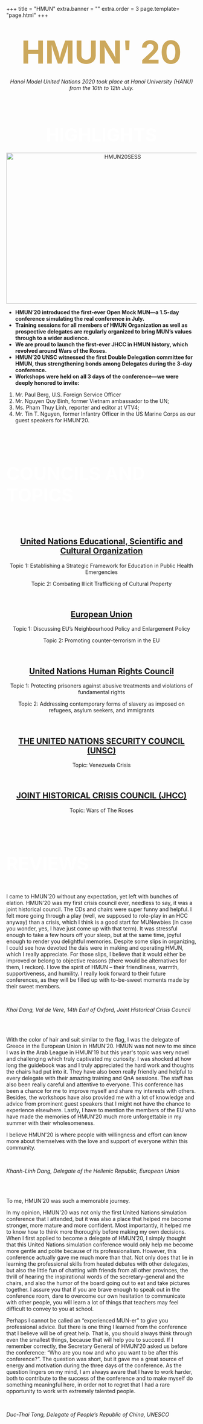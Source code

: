 +++
title = "HMUN"
extra.banner = ""
extra.order = 3
page.template= "page.html"
+++


<center>

# <span style="font-size:3em; color: #cca85c;">HMUN' 20</span>

*Hanoi Model United Nations 2020 took place at Hanoi University (HANU) from the 10th to 12th July.*

<br /><br />

# <span style="color: white;font-size:1.7em;">HIGHLIGHTS</span>

<img src="/hmun20sess.png" alt="HMUN20SESS" width="600" height="400">
<br />

</center>

- **HMUN’20 introduced the first-ever Open Mock MUN—a 1.5-day conference simulating the real conference in July.**
- **Training sessions for all members of HMUN Organization as well as prospective delegates are regularly organized to bring MUN’s values through to a wider audience.**
- **We are proud to launch the first-ever JHCC in HMUN history, which revolved around Wars of the Roses.**
- **HMUN’20 UNSC witnessed the first Double Delegation committee for HMUN, thus strengthening bonds among Delegates during the 3-day conference.**
- **Workshops were held on all 3 days of the conference—we were deeply honored to invite:**
1. Mr. Paul Berg, U.S. Foreign Service Officer
2. Mr. Nguyen Quy Binh, former Vietnam ambassador to the UN;
3. Ms. Pham Thuy Linh, reporter and editor at VTV4;
4. Mr. Tin T. Nguyen, former Infantry Officer in the US Marine Corps as our guest speakers for HMUN’20.

<br /><br /><br/>

# <span style="color: white;font-size:1.7em;">COUNCILS AND TOPICS</span>
<br/><br/>
<center>

## <u>United Nations Educational, Scientific and Cultural Organization</u>

Topic 1: Establishing a Strategic Framework for Education in Public Health Emergencies

Topic 2: Combating Illicit Trafficking of Cultural Property

<br/>

## <u>European Union</u>

Topic 1: Discussing EU’s Neighbourhood Policy and Enlargement Policy

Topic 2: Promoting counter-terrorism in the EU

<br/>

## <u>United Nations Human Rights Council</u>

Topic 1: Protecting prisoners against abusive treatments and violations of fundamental rights

Topic 2: Addressing contemporary forms of slavery as imposed on refugees, asylum seekers, and immigrants

<br/>

## <u>THE UNITED NATIONS SECURITY COUNCIL (UNSC)</u>

Topic: Venezuela Crisis

<br/>

## <u>JOINT HISTORICAL CRISIS COUNCIL (JHCC)</u>

Topic: Wars of The Roses

<br/><br/><br/>

</center>

# <span style="color: white;font-size:1.7em;">REVIEWS</span>

<br/>

I came to HMUN’20 without any expectation, yet left with bunches of elation. HMUN’20 was my first crisis council ever, needless to say, it was a joint historical council. The CDs and chairs were super funny and helpful. I felt more going through a play (well, we supposed to role-play in an HCC anyway) than a crisis, which I think is a good start for MUNewbies (in case you wonder, yes, I have just come up with that term). It was stressful enough to take a few hours off your sleep, but at the same time, joyful enough to render you delightful memories. Despite some slips in organizing, I could see how devoted the dais were in making and operating HMUN, which I really appreciate. For those slips, I believe that it would either be improved or belong to objective reasons (there would be alternatives for them, I reckon). I love the spirit of HMUN – their friendliness, warmth, supportiveness, and humility. I really look forward to their future conferences, as they will be filled up with to-be-sweet moments made by their sweet members.


<br/>

*Khoi Dang, Val de Vere, 14th Earl of Oxford, Joint Historical Crisis Council*

<br/><br/>

With the color of hair and suit similar to the flag, I was the delegate of Greece in the European Union in HMUN’20. HMUN was not new to me since I was in the Arab League in HMUN'19 but this year's topic was very novel and challenging which truly captivated my curiosity. I was shocked at how long the guidebook was and I truly appreciated the hard work and thoughts the chairs had put into it. They have also been really friendly and helpful to every delegate with their amazing training and QnA sessions. The staff has also been really careful and attentive to everyone. This conference has been a chance for me to improve myself and share my interests with others. Besides, the workshops have also provided me with a lot of knowledge and advice from prominent guest speakers that I might not have the chance to experience elsewhere. Lastly, I have to mention the members of the EU who have made the memories of HMUN’20 much more unforgettable in my summer with their wholesomeness. 

I believe HMUN'20 is where people with willingness and effort can know more about themselves with the love and support of everyone within this community.

<br/>

*Khanh-Linh Dang, Delegate of the Hellenic Republic, European Union*

<br/><br/>

To me, HMUN’20 was such a memorable journey.

In my opinion, HMUN'20 was not only the first United Nations simulation conference that I attended, but it was also a place that helped me become stronger, more mature and more confident. Most importantly, it helped me to know how to think more thoroughly before making my own decisions. When I first applied to become a delegate of HMUN’20, I simply thought that this United Nations simulation conference would only help me become more gentle and polite because of its professionalism. However, this conference actually gave me much more than that. Not only does that lie in learning the professional skills from heated debates with other delegates, but also the little fun of chatting with friends from all other provinces, the thrill of hearing the inspirational words of the secretary-general and the chairs, and also the humor of the board going out to eat and take pictures together. I assure you that if you are brave enough to speak out in the conference room, dare to overcome our own hesitation to communicate with other people, you will learn a lot of things that teachers may feel difficult to convey to you at school.

Perhaps I cannot be called an “experienced MUN-er” to give you professional advice. But there is one thing I learned from the conference that I believe will be of great help. That is, you should always think through even the smallest things, because that will help you to succeed. If I remember correctly, the Secretary General of HMUN’20 asked us before the conference: “Who are you now and who you want to be after this conference?”. The question was short, but it gave me a great source of energy and motivation during the three days of the conference. As the question lingers on my mind, I am always aware that I have to work harder, both to contribute to the success of the conference and to make myself do something meaningful here, in order not to regret that I had a rare opportunity to work with extremely talented people.

<br/>

*Duc-Thai Tong, Delegate of People’s Republic of China, UNESCO*